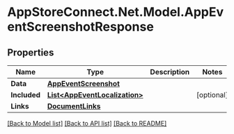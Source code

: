 # AppStoreConnect.Net.Model.AppEventScreenshotResponse

## Properties

Name | Type | Description | Notes
------------ | ------------- | ------------- | -------------
**Data** | [**AppEventScreenshot**](AppEventScreenshot.md) |  | 
**Included** | [**List&lt;AppEventLocalization&gt;**](AppEventLocalization.md) |  | [optional] 
**Links** | [**DocumentLinks**](DocumentLinks.md) |  | 

[[Back to Model list]](../README.md#documentation-for-models) [[Back to API list]](../README.md#documentation-for-api-endpoints) [[Back to README]](../README.md)

